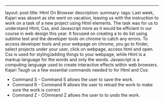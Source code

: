---
layout: post
title: Html On Browser
description: 
summary: 
tags: 
Last week, Kajari was absent as she went on vacation, leaving us with the instruction to work on a task of a new project using Html elements. The task was for us to understand Html, Css, and Javascript more as it would be efficient in our course in web design this year. It focused on creating a to do list using sublime text and the developer tools on chrome to catch any errors. To access developer tools and your webpage on chrome, you go to finder, select projects under your user, click on webpage, access html and open. Css is used for styling/adding things to your webpage, while Html is a markup language for the words and only the words. Javascript is a computing language used to create interactive effects within web browsers. Kajari Taugh us a few essential commands needed to for Html and Css:
* Command S - Command S allows the user to save the work.
* Command R - Command R allows the user to reload the work to make sure the work is correct
* Command Z - COmmand Z allows the user to to undo the work.
